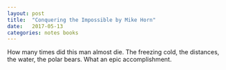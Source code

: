 ```yaml
---
layout: post
title:  "Conquering the Impossible by Mike Horn"
date:   2017-05-13
categories: notes books
---
```

How many times did this man almost die. The freezing cold, the distances, the water, the polar bears. What an epic accomplishment.
